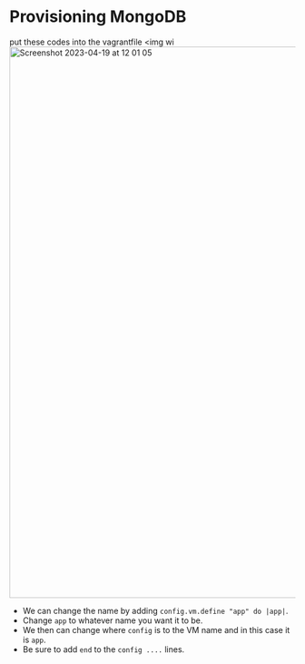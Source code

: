 # Provisioning MongoDB
put these codes into the vagrantfile 
<img wi<img width="971" alt="Screenshot 2023-04-19 at 12 01 05" src="https://user-images.githubusercontent.com/129948378/233113329-aea77b3b-91a8-43a1-bcf8-231172c3a080.png">

* We can change the name by adding `config.vm.define "app" do |app|`. 
* Change `app` to whatever name you want it to be.
* We then can change where `config` is to the VM name and in this case it is `app`.
* Be sure to add `end` to the `config ....` lines.


